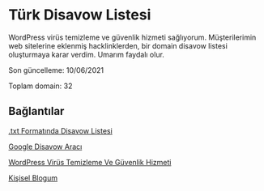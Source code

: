 # Türk Disavow Listesi
WordPress virüs temizleme ve güvenlik hizmeti sağlıyorum. Müşterilerimin web sitelerine eklenmiş hacklinklerden, bir domain disavow listesi oluşturmaya karar verdim. Umarım faydalı olur. 

Son güncelleme: 10/06/2021

Toplam domain: 32
## Bağlantılar
[.txt Formatında Disavow Listesi](https://raw.githubusercontent.com/furkun/turk-disavow-listesi/main/turk-disavow-listesi.txt)

[Google Disavow Aracı](https://search.google.com/search-console/disavow-links)

[WordPress Virüs Temizleme Ve Güvenlik Hizmeti](https://www.r10.net/wordpress-seo-guvenlik-amp-bakim/2701327-12873765039128274-profesyonel-wordpress-amp-woocommerce-guvenlik-paketi-ust-duzey-virus-temizleme.html)

[Kişisel Blogum](https://furuy.com)
